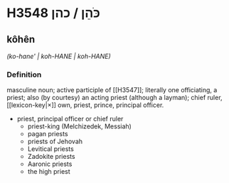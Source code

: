 # H3548 כֹּהֵן / כהן

## kôhên

_(ko-hane' | koh-HANE | koh-HANE)_

### Definition

masculine noun; active participle of [[H3547]]; literally one officiating, a priest; also (by courtesy) an acting priest (although a layman); chief ruler, [[lexicon-key|×]] own, priest, prince, principal officer.

- priest, principal officer or chief ruler
    - priest-king (Melchizedek, Messiah)
    - pagan priests
    - priests of Jehovah
    - Levitical priests
    - Zadokite priests
    - Aaronic priests
    - the high priest
